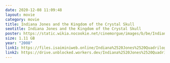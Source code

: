 ```yaml
---
date: 2020-12-08 11:09:48
layout: movie
category: movie
title: Indiana Jones and the Kingdom of the Crystal Skull
seotitle: Indiana Jones and the Kingdom of the Crystal Skull
poster: https://static.wikia.nocookie.net/cinemorgue/images/b/be/Indiana-Jones-And-The-Kingdom-Of-The-Crystal-Skull-DVD-L097363418641.jpg/revision/latest/scale-to-width-down/340?cb=20141028175750
size: 1.11 GB
year: "2008"
link1: https://files.isaiminiweb.online/Indiana%2520Jones%2520Quadrilogy%2520(1981%2520to%25202008)/Indiana%2520Jones%2520(2008)%2520%5B720p%2520BDRip%2520-%2520%5BTamil%2520%2B%2520Telugu%2520%2B%2520Hindi%2520%2B%2520Eng%5D%2520-%2520x264%2520-%25201.1GB%5D.mkv?rootId=0AN9zhQ1hps-9Uk9PVA
link2: https://drive.unblocked.workers.dev/Indiana%2520Jones%2520Quadrilogy%2520(1981%2520to%25202008)/Indiana%2520Jones%2520(2008)%2520%5B720p%2520BDRip%2520-%2520%5BTamil%2520%2B%2520Telugu%2520%2B%2520Hindi%2520%2B%2520Eng%5D%2520-%2520x264%2520-%25201.1GB%5D.mkv?rootId=0AN9zhQ1hps-9Uk9PVA
---
```

